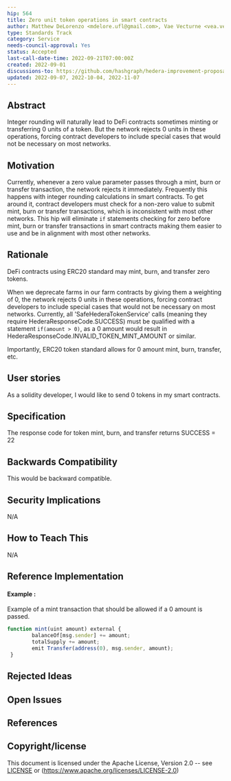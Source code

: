 ```yaml
---
hip: 564
title: Zero unit token operations in smart contracts
author: Matthew DeLorenzo <mdelore.ufl@gmail.com>, Vae Vecturne <vea.vecturne@gmail.com>
type: Standards Track
category: Service
needs-council-approval: Yes
status: Accepted
last-call-date-time: 2022-09-21T07:00:00Z
created: 2022-09-01
discussions-to: https://github.com/hashgraph/hedera-improvement-proposal/discussions/563
updated: 2022-09-07, 2022-10-04, 2022-11-07
---
```


## Abstract

Integer rounding will naturally lead to DeFi contracts sometimes minting or transferring 0 units of a token. But the network rejects 0 units in these operations, forcing contract developers to include special cases that would not be necessary on most networks.

## Motivation

Currently, whenever a zero value parameter passes through a mint, burn or transfer transaction, the network rejects it immediately. Frequently this happens with integer rounding calculations in smart contracts. To get around it, contract developers must check for a non-zero value to submit mint, burn or transfer transactions, which is inconsistent with most other networks. This hip will eliminate `if` statements checking for zero before mint, burn or transfer transactions in smart contracts making them easier to use and be in alignment with most other networks.

## Rationale

DeFi contracts using ERC20 standard may mint, burn, and transfer zero tokens.

When we deprecate farms in our farm contracts by giving them a weighting of 0, the network rejects 0 units in these operations, forcing contract developers to include special cases that would not be necessary on most networks. Currently, all 'SafeHederaTokenService' calls (meaning they require HederaResponseCode.SUCCESS) must be qualified with a statement `if(amount > 0)`, as a 0 amount would result in HederaResponseCode.INVALID_TOKEN_MINT_AMOUNT or similar.

Importantly, ERC20 token standard allows for 0 amount mint, burn, transfer, etc.

## User stories

As a solidity developer, I would like to send 0 tokens in my smart contracts. 
  
## Specification

The response code for token mint, burn, and transfer returns SUCCESS = 22

## Backwards Compatibility

This would be backward compatible.

## Security Implications

N/A

## How to Teach This

N/A

## Reference Implementation
#### Example :
Example of a mint transaction that should be allowed if a 0 amount is passed.

```js
function mint(uint amount) external {
        balanceOf[msg.sender] += amount;
        totalSupply += amount;
        emit Transfer(address(0), msg.sender, amount);
 }
 ```

## Rejected Ideas



## Open Issues



## References



## Copyright/license

This document is licensed under the Apache License, Version 2.0 -- see [LICENSE](../LICENSE) or (https://www.apache.org/licenses/LICENSE-2.0)
